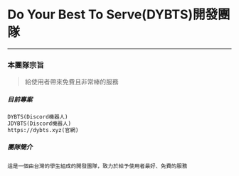 # Do Your Best To Serve(DYBTS)開發團隊
---

### 本團隊宗旨
> 給使用者帶來免費且非常棒的服務


##### 目前專案
```diff
DYBTS(Discord機器人)
JDYBTS(Discord機器人)
https://dybts.xyz(官網)
```

##### 團隊簡介
```
這是一個由台灣的學生組成的開發團隊，致力於給予使用者最好、免費的服務
```
